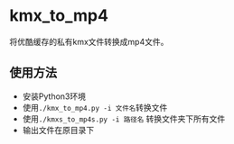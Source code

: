 # kmx_to_mp4

将优酷缓存的私有kmx文件转换成mp4文件。

## 使用方法

- 安装Python3环境
- 使用`./kmx_to_mp4.py -i 文件名`转换文件
- 使用`./kmxs_to_mp4s.py -i 路径名` 转换文件夹下所有文件
- 输出文件在原目录下

